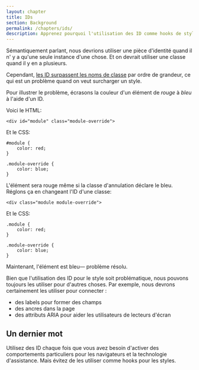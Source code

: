```yaml
---
layout: chapter
title: IDs
section: Background
permalink: /chapters/ids/
description: Apprenez pourquoi l'utilisation des ID comme hooks de style est problématique et ce que vous devriez faire à la place.
---
```


Sémantiquement parlant, nous devrions utiliser une pièce d'identité quand il n' y a qu'une seule instance d'une chose. Et on devrait utiliser une classe quand il y en a plusieurs.

Cependant, [les ID surpassent les noms de classe](http://www.w3.org/TR/css3-selectors/#specificity) par ordre de grandeur, ce qui est un problème quand on veut surcharger un style.

Pour illustrer le problème, écrasons la couleur d'un élément de *rouge* à *bleu* à l'aide d'un ID.

Voici le HTML:

	<div id="module" class="module-override">

Et le CSS:

	#module {
		color: red;
	}

	.module-override {
		color: blue;
	}

L'élément sera rouge même si la classe d'annulation déclare le bleu. Réglons ça en changeant l'ID d'une classe:

	<div class="module module-override">

Et le CSS:

	.module {
		color: red;
	}

	.module-override {
		color: blue;
	}

Maintenant, l'élément est bleu&mdash; problème résolu.

Bien que l'utilisation des ID pour le style soit problématique, nous pouvons toujours les utiliser pour d'autres choses. Par exemple, nous devrons certainement les utiliser pour connecter :

- des labels pour former des champs
- des ancres dans la page
- des attributs ARIA pour aider les utilisateurs de lecteurs d'écran

## Un dernier mot

Utilisez des ID chaque fois que vous avez besoin d'activer des comportements particuliers pour les navigateurs et la technologie d'assistance. Mais évitez de les utiliser comme hooks pour les styles.
